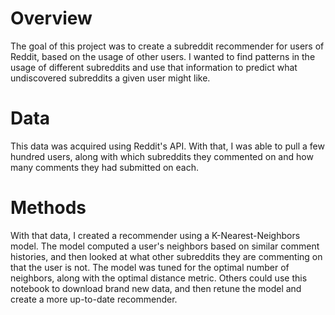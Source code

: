 # Overview
The goal of this project was to create a subreddit recommender for users of Reddit, based on the usage of other users. I wanted to find patterns in the usage of different subreddits and use that information to predict what undiscovered subreddits a given user might like.

# Data
This data was acquired using Reddit's API. With that, I was able to pull a few hundred users, along with which subreddits they commented on and how many comments they had submitted on each.

# Methods
With that data, I created a recommender using a K-Nearest-Neighbors model. The model computed a user's neighbors based on similar comment histories, and then looked at what other subreddits they are commenting on that the user is not. The model was tuned for the optimal number of neighbors, along with the optimal distance metric. Others could use this notebook to download brand new data, and then retune the model and create a more up-to-date recommender.
